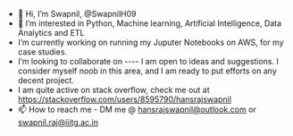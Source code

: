 - 👋 Hi, I’m Swapnil, @SwapnilH09
- 👀 I’m interested in Python, Machine learning, Artificial Intelligence, Data Analytics and ETL
- I’m currently working on running my Juputer Notebooks on AWS, for my case studies.
- I’m looking to collaborate on ---- I am open to ideas and suggestions. I consider myself noob in this area, and I am ready to put efforts on any decent project.
- I am quite active on stack overflow, check me out at https://stackoverflow.com/users/8595790/hansrajswapnil
- 📫 How to reach me - DM me @ hansrajswapnil@outlook.com or swapnil.raj@iiitg.ac.in

<!---
SwapnilH09/SwapnilH09 is a ✨ special ✨ repository because its `README.md` (this file) appears on your GitHub profile.
You can click the Preview link to take a look at your changes.
--->
